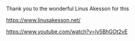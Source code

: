 Thank you to the wonderful Linus Akesson for this

https://www.linusakesson.net/

https://www.youtube.com/watch?v=ly5BhGOt2vE
